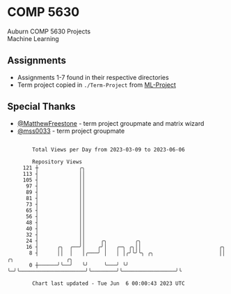 # COMP 5630
Auburn COMP 5630 Projects  
Machine Learning

## Assignments
- Assignments 1-7 found in their respective directories
- Term project copied in `./Term-Project` from [ML-Project](https://github.com/wumphlett/ML-Project)

## Special Thanks
- [@MatthewFreestone](https://github.com/MatthewFreestone) - term project groupmate and matrix wizard
- [@mss0033](https://github.com/mss0033) - term project groupmate

```

        Total Views per Day from 2023-03-09 to 2023-06-06

        Repository Views
     121 ┼             ╭╮
     113 ┤             ││
     105 ┤             ││
      97 ┤             ││
      89 ┤             ││
      81 ┤             ││
      73 ┤             ││
      65 ┤             ││
      56 ┤             ││
      48 ┤             ││
      40 ┤             ││
      32 ┤             ││
      24 ┤             ││     ╭╮         ╭╮
      16 ┤      ╭╮  ╭──╯│    ╭╯│   ╭─╮ ╭╮││                         ╭╮
       8 ┤      ││  │   │╭───╯ │   │ │╭╯╰╯╰╮ ╭╮                     ││        ╭╮                 ╭╮
       0 ┼──────╯╰──╯   ╰╯     ╰───╯ ╰╯    ╰─╯╰─────────────────────╯╰────────╯╰─────────────────╯╰

        Chart last updated - Tue Jun  6 00:00:43 2023 UTC
        
```
